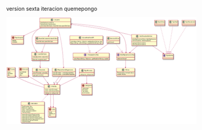 


version sexta iteracion quemepongo


![Aquí la descripción de la imagen por si no carga](https://raw.githubusercontent.com/heinHertz/QueMePongoSextaIteracion/master/diagrama.png)
